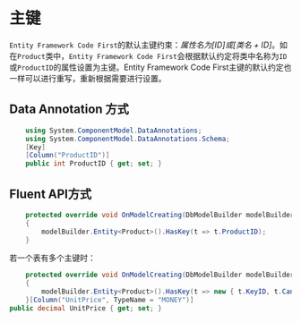# 主键

`Entity Framework Code First`的默认主键约束：*属性名为[ID]或[类名 + ID]*。如在`Product`类中，`Entity Framework Code First`会根据默认约定将类中名称为`ID`或`ProductID`的属性设置为主键。Entity Framework Code First主键的默认约定也一样可以进行重写，重新根据需要进行设置。

## Data Annotation 方式

```csharp
    using System.ComponentModel.DataAnnotations;
    using System.ComponentModel.DataAnnotations.Schema;
    [Key]
    [Column("ProductID")]
    public int ProductID { get; set; }
```

## Fluent API方式

```csharp
    protected override void OnModelCreating(DbModelBuilder modelBuilder)
    {
        modelBuilder.Entity<Product>().HasKey(t => t.ProductID);
    }
```

若一个表有多个主键时：

```csharp
    protected override void OnModelCreating(DbModelBuilder modelBuilder)
    {
        modelBuilder.Entity<Product>().HasKey(t => new { t.KeyID, t.CandidateID });
    }[Column("UnitPrice", TypeName = "MONEY")]
public decimal UnitPrice { get; set; }
```
